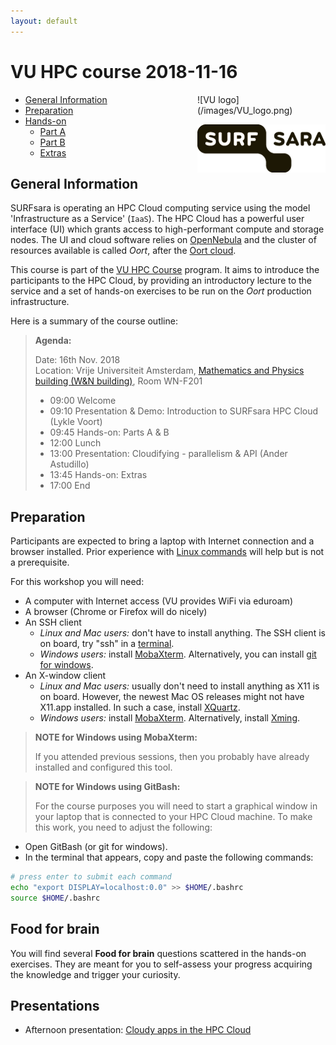 ```yaml
---
layout: default
---
```


# VU HPC course 2018-11-16

<div style="float:right;max-width:205px;" markdown="1">
![VU logo](/images/VU_logo.png)

![SURFsara logo](/images/SURFsara_logo.png)
</div>

* [General Information](#general) <br>
* [Preparation](#preparation) <br>
* [Hands-on](#hands-on) <br>
  * [Part A](partA)
  * [Part B](partB)
  * [Extras](extras)

## <a name="general"></a>General Information

SURFsara is operating an HPC Cloud computing service using the model 'Infrastructure as a Service' (`IaaS`).
The HPC Cloud has a powerful user interface (UI) which grants access to high-performant compute and storage nodes.
The UI and cloud software relies on [OpenNebula](http://opennebula.org/) and the cluster of resources available is called _Oort_, after the [Oort cloud](https://en.wikipedia.org/wiki/Oort_cloud).

This course is part of the [VU HPC Course](http://hpc.labs.vu.nl/) program.
It aims to introduce the participants to the HPC Cloud, by providing an introductory lecture to the service and a set of hands-on exercises to be run on the _Oort_ production infrastructure.

Here is a summary of the course outline:

>**Agenda:**
>
> Date: 16th Nov. 2018    
> Location: Vrije Universiteit Amsterdam, [Mathematics and Physics building (W&N building)](https://science.vu.nl/en/about-the-faculty/contact-route/index.aspx), Room WN-F201
>
> * 09:00 Welcome
> * 09:10 Presentation & Demo: Introduction to SURFsara HPC Cloud (Lykle Voort)
> * 09:45 Hands-on: Parts A & B
> * 12:00 Lunch   
> * 13:00 Presentation: Cloudifying - parallelism & API (Ander Astudillo)
> * 13:45 Hands-on: Extras  
> * 17:00 End  


## <a name="preparation"></a>Preparation

Participants are expected to bring a laptop with Internet connection and a browser installed. Prior experience with [Linux commands](https://learncodethehardway.org/unix/) will help but is not a prerequisite.

For this workshop you will need:

* A computer with Internet access (VU provides WiFi via eduroam)
* A browser (Chrome or Firefox will do nicely)
* An SSH client
  * _Linux and Mac users:_ don't have to install anything. The SSH client is on board, try "ssh" in a [terminal](http://askubuntu.com/questions/38162/what-is-a-terminal-and-how-do-i-open-and-use-it).
  * _Windows users:_ install [MobaXterm](https://mobaxterm.mobatek.net/). Alternatively, you can install [git for windows](https://git-for-windows.github.io/).
* An X-window client
  * _Linux and Mac users:_ usually don't need to install anything as X11 is on board. However, the newest Mac OS releases might not have X11.app installed. In such a case, install [XQuartz](http://xquartz.macosforge.org/landing/).
  * _Windows users:_ install [MobaXterm](https://mobaxterm.mobatek.net/). Alternatively, install [Xming](http://sourceforge.net/projects/xming/).

> **NOTE for Windows using MobaXterm:**
>
> If you attended previous sessions, then you probably have already installed and configured this tool.

> **NOTE for Windows using GitBash:**
>
> For the course purposes you will need to start a graphical window in your laptop that is connected to your HPC Cloud machine. To make this work, you need to adjust the following:  
>
* Open GitBash (or git for windows).
* In the terminal that appears, copy and paste the following commands:
>
```sh
# press enter to submit each command
echo "export DISPLAY=localhost:0.0" >> $HOME/.bashrc
source $HOME/.bashrc
```

## Food for brain
You will find several **Food for brain** questions scattered in the hands-on exercises. They are meant for you to self-assess your progress acquiring the knowledge and trigger your curiosity.

<div style="display:none;" markdown="1">

## <a name="hands-on"></a> Hands-on

The hands-on tutorial consists of three parts. Parts *A & B* provide exercises for you to grasp the `basic` concepts on how to operate in the HPC Cloud environment. The *Extras* part will focus on `advanced` topics, namely parallel programming and automation.

  * [Part A](partA)
  * [Part B](partB)
  * [Extras](extras)

</div>

## <a name="presentations"></a> Presentations

  * Afternoon presentation: [Cloudy apps in the HPC Cloud](20181116-parallelism.pdf)

